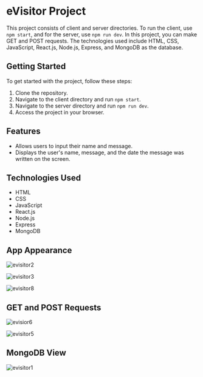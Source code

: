 # eVisitor Project

This project consists of client and server directories. To run the client, use `npm start`, and for the server, use `npm run dev`. In this project, you can make GET and POST requests. The technologies used include HTML, CSS, JavaScript, React.js, Node.js, Express, and MongoDB as the database.

## Getting Started

To get started with the project, follow these steps:

1. Clone the repository.
2. Navigate to the client directory and run `npm start`.
3. Navigate to the server directory and run `npm run dev`.
4. Access the project in your browser.

## Features

- Allows users to input their name and message.
- Displays the user's name, message, and the date the message was written on the screen.

## Technologies Used

- HTML
- CSS
- JavaScript
- React.js
- Node.js
- Express
- MongoDB

## App Appearance
![evisitor2](https://github.com/beyzagursoy/eVisitor/assets/114311257/677026d0-a9fa-49d2-8586-6cd1caf36ac0)

![evisitor3](https://github.com/beyzagursoy/eVisitor/assets/114311257/59814b49-41be-4b20-8bcb-703f8b7d0aae)

![evisitor8](https://github.com/beyzagursoy/eVisitor/assets/114311257/203e4e83-2746-4259-97a5-1150a7ea2b3e)

## GET and POST Requests
![evisior6](https://github.com/beyzagursoy/eVisitor/assets/114311257/85cf5d9d-75ff-48fe-ba10-7bc3073e657d)

![evisitor5](https://github.com/beyzagursoy/eVisitor/assets/114311257/c01ab37a-dec2-4627-969c-d80a1f2d45c4)

## MongoDB View

![evisitor1](https://github.com/beyzagursoy/eVisitor/assets/114311257/cb32b397-03bf-46a4-bf20-1b412c821a60)

